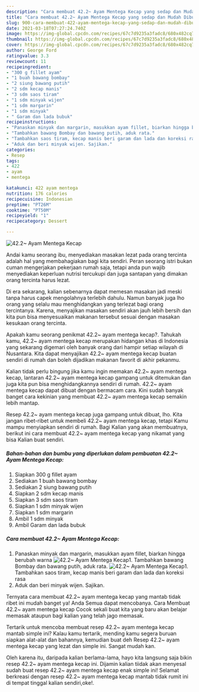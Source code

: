 ```yaml
---
description: "Cara membuat 42.2~ Ayam Mentega Kecap yang sedap dan Mudah Dibuat"
title: "Cara membuat 42.2~ Ayam Mentega Kecap yang sedap dan Mudah Dibuat"
slug: 900-cara-membuat-422-ayam-mentega-kecap-yang-sedap-dan-mudah-dibuat
date: 2021-03-18T07:27:24.740Z
image: https://img-global.cpcdn.com/recipes/67c7d9235a3fadc8/680x482cq70/422-ayam-mentega-kecap-foto-resep-utama.jpg
thumbnail: https://img-global.cpcdn.com/recipes/67c7d9235a3fadc8/680x482cq70/422-ayam-mentega-kecap-foto-resep-utama.jpg
cover: https://img-global.cpcdn.com/recipes/67c7d9235a3fadc8/680x482cq70/422-ayam-mentega-kecap-foto-resep-utama.jpg
author: George Ford
ratingvalue: 3.3
reviewcount: 11
recipeingredient:
- "300 g fillet ayam"
- "1 buah bawang bombay"
- "2 siung bawang putih"
- "2 sdm kecap manis"
- "3 sdm saos tiram"
- "1 sdm minyak wijen"
- "1 sdm margarin"
- "1 sdm minyak"
- " Garam dan lada bubuk"
recipeinstructions:
- "Panaskan minyak dan margarin, masukkan ayam fillet, biarkan hingga berubah warna"
- "Tambahkan bawang Bombay dan bawang putih, aduk rata."
- "Tambahkan saos tiram, kecap manis beri garam dan lada dan koreksi rasa"
- "Aduk dan beri minyak wijen. Sajikan."
categories:
- Resep
tags:
- 422
- ayam
- mentega

katakunci: 422 ayam mentega 
nutrition: 176 calories
recipecuisine: Indonesian
preptime: "PT26M"
cooktime: "PT50M"
recipeyield: "1"
recipecategory: Dessert

---
```



![42.2~ Ayam Mentega Kecap](https://img-global.cpcdn.com/recipes/67c7d9235a3fadc8/680x482cq70/422-ayam-mentega-kecap-foto-resep-utama.jpg)

Andai kamu seorang ibu, menyediakan masakan lezat pada orang tercinta adalah hal yang membahagiakan bagi kita sendiri. Peran seorang istri bukan cuman mengerjakan pekerjaan rumah saja, tetapi anda pun wajib menyediakan keperluan nutrisi tercukupi dan juga santapan yang dimakan orang tercinta harus lezat.

Di era  sekarang, kalian sebenarnya dapat memesan masakan jadi meski tanpa harus capek mengolahnya terlebih dahulu. Namun banyak juga lho orang yang selalu mau menghidangkan yang terlezat bagi orang tercintanya. Karena, menyajikan masakan sendiri akan jauh lebih bersih dan kita pun bisa menyesuaikan makanan tersebut sesuai dengan masakan kesukaan orang tercinta. 



Apakah kamu seorang penikmat 42.2~ ayam mentega kecap?. Tahukah kamu, 42.2~ ayam mentega kecap merupakan hidangan khas di Indonesia yang sekarang digemari oleh banyak orang dari hampir setiap wilayah di Nusantara. Kita dapat menyajikan 42.2~ ayam mentega kecap buatan sendiri di rumah dan boleh dijadikan makanan favorit di akhir pekanmu.

Kalian tidak perlu bingung jika kamu ingin memakan 42.2~ ayam mentega kecap, lantaran 42.2~ ayam mentega kecap gampang untuk ditemukan dan juga kita pun bisa menghidangkannya sendiri di rumah. 42.2~ ayam mentega kecap dapat dibuat dengan bermacam cara. Kini sudah banyak banget cara kekinian yang membuat 42.2~ ayam mentega kecap semakin lebih mantap.

Resep 42.2~ ayam mentega kecap juga gampang untuk dibuat, lho. Kita jangan ribet-ribet untuk membeli 42.2~ ayam mentega kecap, tetapi Kamu mampu menyiapkan sendiri di rumah. Bagi Kalian yang akan membuatnya, berikut ini cara membuat 42.2~ ayam mentega kecap yang nikamat yang bisa Kalian buat sendiri.

<!--inarticleads1-->

##### Bahan-bahan dan bumbu yang diperlukan dalam pembuatan 42.2~ Ayam Mentega Kecap:

1. Siapkan 300 g fillet ayam
1. Sediakan 1 buah bawang bombay
1. Sediakan 2 siung bawang putih
1. Siapkan 2 sdm kecap manis
1. Siapkan 3 sdm saos tiram
1. Siapkan 1 sdm minyak wijen
1. Siapkan 1 sdm margarin
1. Ambil 1 sdm minyak
1. Ambil  Garam dan lada bubuk




<!--inarticleads2-->

##### Cara membuat 42.2~ Ayam Mentega Kecap:

1. Panaskan minyak dan margarin, masukkan ayam fillet, biarkan hingga berubah warna
<img src="https://img-global.cpcdn.com/steps/8aea810a9e9da862/160x128cq70/422-ayam-mentega-kecap-langkah-memasak-1-foto.jpg" alt="42.2~ Ayam Mentega Kecap">1. Tambahkan bawang Bombay dan bawang putih, aduk rata.
<img src="https://img-global.cpcdn.com/steps/68e06fb8fc411d87/160x128cq70/422-ayam-mentega-kecap-langkah-memasak-2-foto.jpg" alt="42.2~ Ayam Mentega Kecap">1. Tambahkan saos tiram, kecap manis beri garam dan lada dan koreksi rasa
1. Aduk dan beri minyak wijen. Sajikan.




Ternyata cara membuat 42.2~ ayam mentega kecap yang mantab tidak ribet ini mudah banget ya! Anda Semua dapat mencobanya. Cara Membuat 42.2~ ayam mentega kecap Cocok sekali buat kita yang baru akan belajar memasak ataupun bagi kalian yang telah jago memasak.

Tertarik untuk mencoba membuat resep 42.2~ ayam mentega kecap mantab simple ini? Kalau kamu tertarik, mending kamu segera buruan siapkan alat-alat dan bahannya, kemudian buat deh Resep 42.2~ ayam mentega kecap yang lezat dan simple ini. Sangat mudah kan. 

Oleh karena itu, daripada kalian berlama-lama, hayo kita langsung saja bikin resep 42.2~ ayam mentega kecap ini. Dijamin kalian tiidak akan menyesal sudah buat resep 42.2~ ayam mentega kecap enak simple ini! Selamat berkreasi dengan resep 42.2~ ayam mentega kecap mantab tidak rumit ini di tempat tinggal kalian sendiri,oke!.

